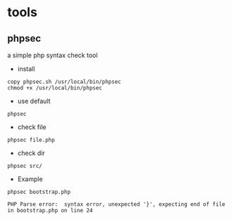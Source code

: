 # tools

## phpsec

a simple php syntax check tool

- install

```
copy phpsec.sh /usr/local/bin/phpsec
chmod +x /usr/local/bin/phpsec
```

- use default

```
phpsec
```

- check file

```
phpsec file.php
```

- check dir
```
phpsec src/
```
- Example

```
phpsec bootstrap.php 
```

```
PHP Parse error:  syntax error, unexpected '}', expecting end of file in bootstrap.php on line 24
```
